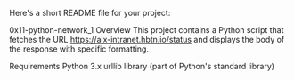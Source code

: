 
Here's a short README file for your project:

0x11-python-network_1
Overview
This project contains a Python script that fetches the URL https://alx-intranet.hbtn.io/status and displays the body of the response with specific formatting.

Requirements
Python 3.x
urllib library (part of Python's standard library)
